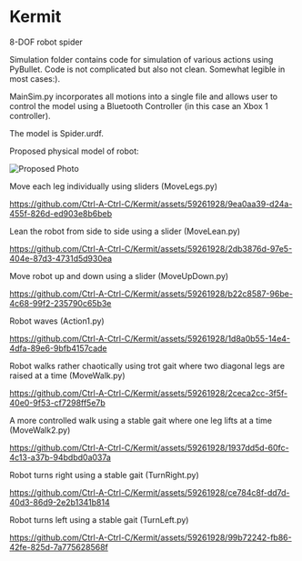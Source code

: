 # Kermit
8-DOF robot spider

Simulation folder contains code for simulation of various actions using PyBullet. Code is not complicated but also not clean. Somewhat legible in most cases:).

MainSim.py incorporates all motions into a single file and allows user to control the model using a Bluetooth Controller (in this case an Xbox 1 controller).

The model is Spider.urdf.

Proposed physical model of robot:

![Proposed Photo](https://github.com/Ctrl-A-Ctrl-C/Kermit/assets/59261928/0519eed9-6b5a-4df2-ae5c-85f6b44cad3e)

Move each leg individually using sliders (MoveLegs.py)

https://github.com/Ctrl-A-Ctrl-C/Kermit/assets/59261928/9ea0aa39-d24a-455f-826d-ed903e8b6beb

Lean the robot from side to side using a slider (MoveLean.py)

https://github.com/Ctrl-A-Ctrl-C/Kermit/assets/59261928/2db3876d-97e5-404e-87d3-4731d5d930ea

Move robot up and down using a slider (MoveUpDown.py)

https://github.com/Ctrl-A-Ctrl-C/Kermit/assets/59261928/b22c8587-96be-4c68-99f2-235790c65b3e

Robot waves (Action1.py)

https://github.com/Ctrl-A-Ctrl-C/Kermit/assets/59261928/1d8a0b55-14e4-4dfa-89e6-9bfb4157cade

Robot walks rather chaotically using trot gait where two diagonal legs are raised at a time (MoveWalk.py)

https://github.com/Ctrl-A-Ctrl-C/Kermit/assets/59261928/2ceca2cc-3f5f-40e0-9f53-cf7298ff5e7b

A more controlled walk using a stable gait where one leg lifts at a time (MoveWalk2.py)

https://github.com/Ctrl-A-Ctrl-C/Kermit/assets/59261928/1937dd5d-60fc-4c13-a37b-94bdbd0a037a

Robot turns right using a stable gait (TurnRight.py)

https://github.com/Ctrl-A-Ctrl-C/Kermit/assets/59261928/ce784c8f-dd7d-40d3-86d9-2e2b1341b814

Robot turns left using a stable gait (TurnLeft.py)

https://github.com/Ctrl-A-Ctrl-C/Kermit/assets/59261928/99b72242-fb86-42fe-825d-7a775628568f




